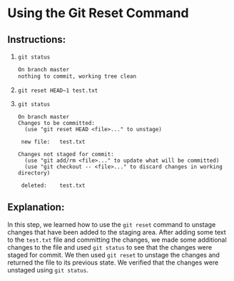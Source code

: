 # Using the Git Reset Command

## Instructions:

1. `git status`

   ```bash
   On branch master
   nothing to commit, working tree clean
   ```

2. `git reset HEAD~1 test.txt`
3. `git status`

   ```
   On branch master
   Changes to be committed:
     (use "git reset HEAD <file>..." to unstage)

   	new file:   test.txt

   Changes not staged for commit:
     (use "git add/rm <file>..." to update what will be committed)
     (use "git checkout -- <file>..." to discard changes in working directory)

   	deleted:    test.txt

   ```

## Explanation:

In this step, we learned how to use the `git reset` command to unstage changes that have been added to the staging area. After adding some text to the `test.txt` file and committing the changes, we made some additional changes to the file and used `git status` to see that the changes were staged for commit. We then used `git reset` to unstage the changes and returned the file to its previous state. We verified that the changes were unstaged using `git status`.

